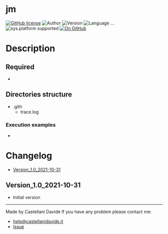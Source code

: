 # jm
[![GitHub license](https://img.shields.io/badge/license-GNU-green?style=flat)](https://github.com/CastellaniDavide/jm-jm/blob/master/LICENSE) ![Author](https://img.shields.io/badge/author-Castellani%20Davide-green?style=flat) ![Version](https://img.shields.io/badge/version-v1.0-blue?style=flat) ![Language ...](https://img.shields.io/badge/language-...-yellowgreen?style=flat) ![sys.platform supported](https://img.shields.io/badge/OS%20platform%20supported-...-blue?style=flat) [![On GitHub](https://img.shields.io/badge/on%20GitHub-True-green?style=flat&logo=github)](https://github.com/createstructure/jm)

# Description


## Required
 - 
 
## Directories structure
 - .gith
   - trace.log
   
### Execution examples
 - 

# Changelog
 - [Version_1.0_2021-10-31](#Version_10_2021-10-31)

## Version_1.0_2021-10-31
 - Initial version

---
Made by Castellani Davide 
If you have any problem please contact me:
- help@castellanidavide.it
- [Issue](https://github.com/createstructure/jm/issues)
